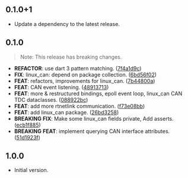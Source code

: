 ## 0.1.0+1

 - Update a dependency to the latest release.

## 0.1.0

> Note: This release has breaking changes.

 - **REFACTOR**: use dart 3 pattern matching. ([7f4a1d9c](https://github.com/ardera/flutter_packages/commit/7f4a1d9cf3b99bacfa4e4196326a06e7e504c81a))
 - **FIX**: linux_can: depend on package collection. ([6bd56f02](https://github.com/ardera/flutter_packages/commit/6bd56f028959b0da3c260baa0d17fb2cee022db8))
 - **FEAT**: refactors, improvements for linux_can. ([7b44800a](https://github.com/ardera/flutter_packages/commit/7b44800affb76e29f1c11088bb73b17bd69280ca))
 - **FEAT**: CAN event listening. ([48913713](https://github.com/ardera/flutter_packages/commit/48913713f48ce5665dfd8c73ab0e5e7653634f73))
 - **FEAT**: more & restructured bindings, epoll event loop, linux_can CAN TDC dataclasses. ([088922bc](https://github.com/ardera/flutter_packages/commit/088922bc66ed415f9bbd6a39bf624db09f92ba18))
 - **FEAT**: add more rtnetlink communication. ([f73e08bb](https://github.com/ardera/flutter_packages/commit/f73e08bb135ccc67222d8e1cfb210fd0f550d8c1))
 - **FEAT**: add linux_can package. ([26bd3258](https://github.com/ardera/flutter_packages/commit/26bd3258b44eab3b943c972a5fc1bcd8569edeb1))
 - **BREAKING** **FIX**: Make some linux_can fields private, Add asserts. ([ecb1f885](https://github.com/ardera/flutter_packages/commit/ecb1f8856e55cdeb637f2c848503ea02db411277))
 - **BREAKING** **FEAT**: implement querying CAN interface attributes. ([51d1923f](https://github.com/ardera/flutter_packages/commit/51d1923f3e3423813feebf08a371d432dc020065))

## 1.0.0

- Initial version.
